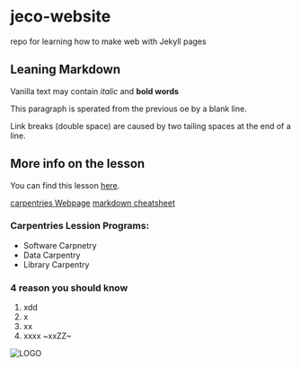 # jeco-website
repo for learning how to make web with Jekyll pages

## Leaning Markdown
Vanilla text may contain *italic* and **bold words**


This paragraph is sperated from the previous oe by a blank line. 

Link breaks  (double space)
are caused by two tailing spaces at the end of a line.

## More info on the lesson
You can find this lesson [here](https://carpentries-incubator.github.io/building-websites-with-jekyll-and-github-or-gitlab/).

[carpentries Webpage](http://carpentries.org)
[markdown cheatsheet](https://github.com/adam-p/markdown-here/wiki/Markdown-Cheatsheet#images)
### Carpentries Lession Programs: 
- Software Carpnetry
- Data Carpentry
- Library Carpentry 

### 4 reason you should know 

1. xdd
2. x
3. xx
4. xxxx ~xxZZ~ 

![LOGO](https://github.com/carpentries/carpentries.org/raw/main/images/TheCarpentries-opengraph.png) 
